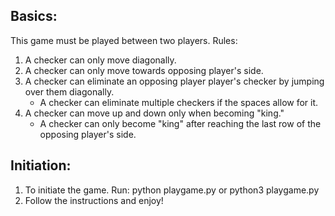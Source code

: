 ## Basics:
This game must be played between two players. 
Rules:
1) A checker can only move diagonally.
2) A checker can only move towards opposing player's side.
3) A checker can eliminate an opposing player player's checker by jumping over
   them diagonally. 
   - A checker can eliminate multiple checkers if the spaces allow for it.
4) A checker can move up and down only when becoming "king."
   - A checker can only become "king" after reaching the last row of the
     opposing player's side.

## Initiation:
1) To initiate the game. Run:  python playgame.py   or   python3 playgame.py
2) Follow the instructions and enjoy!
